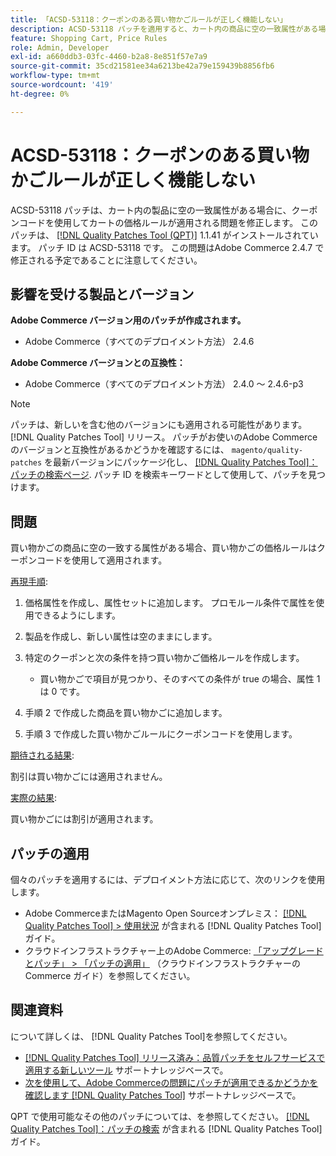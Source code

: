 ```yaml
---
title: 「ACSD-53118：クーポンのある買い物かごルールが正しく機能しない」
description: ACSD-53118 パッチを適用すると、カート内の商品に空の一致属性がある場合に、クーポンコードを使用してカートの価格ルールが適用されるAdobe Commerceの問題を修正できます。
feature: Shopping Cart, Price Rules
role: Admin, Developer
exl-id: a660ddb3-03fc-4460-b2a8-8e851f57e7a9
source-git-commit: 35cd21581ee34a6213be42a79e159439b8856fb6
workflow-type: tm+mt
source-wordcount: '419'
ht-degree: 0%

---
```


# ACSD-53118：クーポンのある買い物かごルールが正しく機能しない

ACSD-53118 パッチは、カート内の製品に空の一致属性がある場合に、クーポンコードを使用してカートの価格ルールが適用される問題を修正します。 このパッチは、 [[!DNL Quality Patches Tool (QPT)]](/help/announcements/adobe-commerce-announcements/magento-quality-patches-released-new-tool-to-self-serve-quality-patches.md) 1.1.41 がインストールされています。 パッチ ID は ACSD-53118 です。 この問題はAdobe Commerce 2.4.7 で修正される予定であることに注意してください。

## 影響を受ける製品とバージョン

**Adobe Commerce バージョン用のパッチが作成されます。**

* Adobe Commerce（すべてのデプロイメント方法） 2.4.6

**Adobe Commerce バージョンとの互換性：**

* Adobe Commerce（すべてのデプロイメント方法） 2.4.0 ～ 2.4.6-p3

>[!NOTE]
>
>パッチは、新しいを含む他のバージョンにも適用される可能性があります。 [!DNL Quality Patches Tool] リリース。 パッチがお使いのAdobe Commerceのバージョンと互換性があるかどうかを確認するには、 `magento/quality-patches` を最新バージョンにパッケージ化し、 [[!DNL Quality Patches Tool]：パッチの検索ページ](https://experienceleague.adobe.com/tools/commerce-quality-patches/index.html). パッチ ID を検索キーワードとして使用して、パッチを見つけます。

## 問題

買い物かごの商品に空の一致する属性がある場合、買い物かごの価格ルールはクーポンコードを使用して適用されます。

<u>再現手順</u>:

1. 価格属性を作成し、属性セットに追加します。 プロモルール条件で属性を使用できるようにします。
1. 製品を作成し、新しい属性は空のままにします。
1. 特定のクーポンと次の条件を持つ買い物かご価格ルールを作成します。

   * 買い物かごで項目が見つかり、そのすべての条件が true の場合、属性 1 は 0 です。

1. 手順 2 で作成した商品を買い物かごに追加します。
1. 手順 3 で作成した買い物かごルールにクーポンコードを使用します。

<u>期待される結果</u>:

割引は買い物かごには適用されません。

<u>実際の結果</u>:

買い物かごには割引が適用されます。

## パッチの適用

個々のパッチを適用するには、デプロイメント方法に応じて、次のリンクを使用します。

* Adobe CommerceまたはMagento Open Sourceオンプレミス： [[!DNL Quality Patches Tool] > 使用状況](https://experienceleague.adobe.com/docs/commerce-operations/tools/quality-patches-tool/usage.html) が含まれる [!DNL Quality Patches Tool] ガイド。
* クラウドインフラストラクチャー上のAdobe Commerce: [「アップグレードとパッチ」 > 「パッチの適用」](https://experienceleague.adobe.com/docs/commerce-cloud-service/user-guide/develop/upgrade/apply-patches.html) （クラウドインフラストラクチャーのCommerce ガイド）を参照してください。

## 関連資料

について詳しくは、 [!DNL Quality Patches Tool]を参照してください。

* [[!DNL Quality Patches Tool] リリース済み：品質パッチをセルフサービスで適用する新しいツール](/help/announcements/adobe-commerce-announcements/magento-quality-patches-released-new-tool-to-self-serve-quality-patches.md) サポートナレッジベースで。
* [次を使用して、Adobe Commerceの問題にパッチが適用できるかどうかを確認します [!DNL Quality Patches Tool]](/help/support-tools/patches-available-in-qpt-tool/check-patch-for-magento-issue-with-magento-quality-patches.md) サポートナレッジベースで。

QPT で使用可能なその他のパッチについては、を参照してください。 [[!DNL Quality Patches Tool]：パッチの検索](https://experienceleague.adobe.com/tools/commerce-quality-patches/index.html) が含まれる [!DNL Quality Patches Tool] ガイド。
